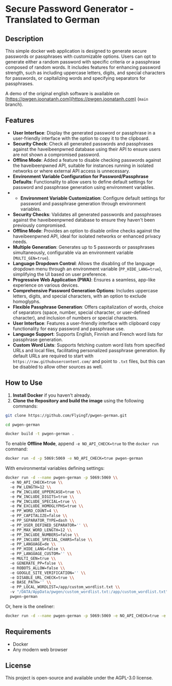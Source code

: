 # Secure Password Generator - Translated to German

## Description

This simple docker web application is designed to generate secure passwords or passphrases with customizable options. Users can opt to generate either a random password with specific criteria or a passphrase composed of random words. It includes features for enhancing password strength, such as including uppercase letters, digits, and special characters for passwords, or capitalizing words and specifying separators for passphrases.

A demo of the original english software is available on [https://pwgen.joonatanh.com](https://pwgen.joonatanh.com) (`main` branch).

## Features

- **User Interface**: Display the generated password or passphrase in a user-friendly interface with the option to copy it to the clipboard.
- **Security Check**: Check all generated passwords and passphrases against the haveibeenpwned database using their API to ensure users are not shown a compromised password.
- **Offline Mode**: Added a feature to disable checking passwords against the haveibeenpwned API, suitable for instances running in isolated networks or where external API access is unnecessary.
- **Environment Variable Configuration for Password/Passphrase Defaults**: Functionality to allow users to define default settings for password and passphrase generation using environment variables.
- - **Environment Variable Customization**: Configure default settings for password and passphrase generation through environment variables.
- **Security Checks**: Validates all generated passwords and passphrases against the haveibeenpwned database to ensure they haven't been previously compromised.
- **Offline Mode**: Provides an option to disable online checks against the haveibeenpwned API, ideal for isolated networks or enhanced privacy needs.
- **Multiple Generation**: Generates up to 5 passwords or passphrases simultaneously, configurable via an environment variable (`MULTI_GEN=true`).
- **Language Dropdown Control**: Allows the disabling of the language dropdown menu through an environment variable (`PP_HIDE_LANG=true`), simplifying the UI based on user preference.
- **Progressive Web Application (PWA)**: Ensures a seamless, app-like experience on various devices.
- **Comprehensive Password Generation Options**: Includes uppercase letters, digits, and special characters, with an option to exclude homoglyphs.
- **Flexible Passphrase Generation**: Offers capitalization of words, choice of separators (space, number, special character, or user-defined character), and inclusion of numbers or special characters.
- **User Interface**: Features a user-friendly interface with clipboard copy functionality for easy password and passphrase use.
- **Language Support**: Supports English, Finnish and French word lists for passphrase generation.
- **Custom Word Lists**: Supports fetching custom word lists from specified URLs and local files, facilitating personalized passphrase generation. By default URLs are required to start with `https://raw.githubusercontent.com/` and point to `.txt` files, but this can be disabled to allow other sources as well.



## How to Use

1. **Install Docker** if you haven't already.
2. **Clone the Repository and build the image** using the following commands:

```bash
git clone https://github.com/FlyingT/pwgen-german.git
```
```bash
cd pwgen-german
```
```bash
docker build -t pwgen-german .
```

To enable **Offline Mode**, append `-e NO_API_CHECK=true` to the `docker run` command:

```bash
docker run -d -p 5069:5069 -e NO_API_CHECK=true pwgen-german
```

With environmental variables defining settings:

```bash
docker run -d --name pwgen-german -p 5069:5069 \\
  -e NO_API_CHECK=true \\
  -e PW_LENGTH=12 \\
  -e PW_INCLUDE_UPPERCASE=true \\
  -e PW_INCLUDE_DIGITS=true \\
  -e PW_INCLUDE_SPECIAL=true \\
  -e PW_EXCLUDE_HOMOGLYPHS=true \\
  -e PP_WORD_COUNT=4 \\
  -e PP_CAPITALIZE=false \\
  -e PP_SEPARATOR_TYPE=dash \\
  -e PP_USER_DEFINED_SEPARATOR='' \\
  -e PP_MAX_WORD_LENGTH=12 \\
  -e PP_INCLUDE_NUMBERS=false \\
  -e PP_INCLUDE_SPECIAL_CHARS=false \\
  -e PP_LANGUAGE=de \\
  -e PP_HIDE_LANG=false \\
  -e PP_LANGUAGE_CUSTOM='' \\
  -e MULTI_GEN=true \\
  -e GENERATE_PP=false \\
  -e ROBOTS_ALLOW=false \\
  -e GOOGLE_SITE_VERIFICATION='' \\
  -e DISABLE_URL_CHECK=true \\
  -e BASE_PATH='' \\
  -e PP_LOCAL_WORDLIST=/app/custom_wordlist.txt \\
  -v "/DATA/AppData/pwgen/custom_wordlist.txt:/app/custom_wordlist.txt" \\
  pwgen-german
```
Or, here is the oneliner:
```bash
docker run -d --name pwgen-german -p 5069:5069 -e NO_API_CHECK=true -e PW_LENGTH=12 -e PW_INCLUDE_UPPERCASE=true -e PW_INCLUDE_DIGITS=true -e PW_INCLUDE_SPECIAL=true -e PW_EXCLUDE_HOMOGLYPHS=true -e PP_WORD_COUNT=4 -e PP_CAPITALIZE=false -e PP_SEPARATOR_TYPE=dash -e PP_USER_DEFINED_SEPARATOR='' -e PP_MAX_WORD_LENGTH=12 -e PP_INCLUDE_NUMBERS=false -e PP_INCLUDE_SPECIAL_CHARS=false -e PP_LANGUAGE=de -e PP_HIDE_LANG=false -e PP_LANGUAGE_CUSTOM='' -e MULTI_GEN=true -e GENERATE_PP=false -e ROBOTS_ALLOW=false -e GOOGLE_SITE_VERIFICATION='' -e DISABLE_URL_CHECK=true -e BASE_PATH='' -e PP_LOCAL_WORDLIST=/app/custom_wordlist.txt -v "/DATA/AppData/pwgen/custom_wordlist.txt:/app/custom_wordlist.txt" pwgen-german
```

## Requirements

- Docker
- Any modern web browser

## License

This project is open-source and available under the AGPL-3.0 license.
